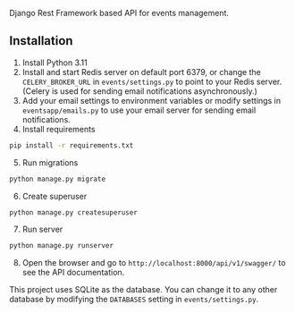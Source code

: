 Django Rest Framework based API for events management.

## Installation
1. Install Python 3.11
2. Install and start Redis server on default port 6379, or change the `CELERY_BROKER_URL` in `events/settings.py` to point to your Redis server. (Celery is used for sending email notifications asynchronously.)
3. Add your email settings to environment variables or modify settings in `eventsapp/emails.py` to use your email server for sending email notifications.
4. Install requirements
```bash
pip install -r requirements.txt
```
5. Run migrations
```bash
python manage.py migrate
```
6. Create superuser
```bash
python manage.py createsuperuser
```
7. Run server
```bash
python manage.py runserver
```
8. Open the browser and go to `http://localhost:8000/api/v1/swagger/` to see the API documentation.

This project uses SQLite as the database. You can change it to any other database by modifying the `DATABASES` setting in `events/settings.py`.